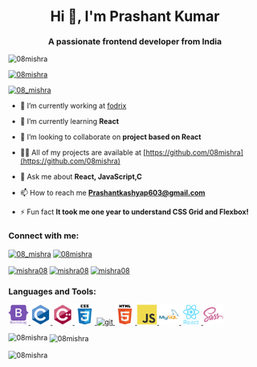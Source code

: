  
<h1 align="center">Hi 👋, I'm Prashant Kumar</h1>
<h3 align="center">A passionate frontend developer from India</h3>

<p align="left"> <img src="https://komarev.com/ghpvc/?username=08mishra&label=Profile%20views&color=0e75b6&style=flat" alt="08mishra" /> </p>

<p align="left"> <a href="https://github.com/ryo-ma/github-profile-trophy"><img src="https://github-profile-trophy.vercel.app/?username=08mishra" alt="08mishra" /></a> </p>

<p align="left"> <a href="https://twitter.com/08_mishra" target="blank"><img src="https://img.shields.io/twitter/follow/08_mishra?logo=twitter&style=for-the-badge" alt="08_mishra" /></a> </p>

- 🔭 I’m currently working at [fodrix](https://fodrix.com/)

- 🌱 I’m currently learning **React**

- 👯 I’m looking to collaborate on **project based on React**

- 👨‍💻 All of my projects are available at [https://github.com/08mishra](https://github.com/08mishra)

- 💬 Ask me about **React, JavaScript,C**

- 📫 How to reach me **Prashantkashyap603@gmail.com**

- ⚡ Fun fact **It took me one year to understand CSS Grid and Flexbox!**

<h3 align="left">Connect with me:</h3>
<p align="left">
 
<a href="https://twitter.com/08_mishra" target="blank"><img align="center" src="https://raw.githubusercontent.com/rahuldkjain/github-profile-readme-generator/master/src/images/icons/Social/twitter.svg" alt="08_mishra" height="30" width="40" /></a>
<a href="https://linkedin.com/in/08mishra" target="blank"><img align="center" src="https://raw.githubusercontent.com/rahuldkjain/github-profile-readme-generator/master/src/images/icons/Social/linked-in-alt.svg" alt="08mishra" height="30" width="40" /></a>
 
  <a href="https://hashnode.com/@08mishra" target="blank"><img align="center" src="https://cdn.jsdelivr.net/npm/simple-icons@3.1.0/icons/hashnode.svg" alt="mishra08" height="30" width="40" /></a>
 <a href="https://www.hackerrank.com/amitpic08" target="blank"><img align="center" src="https://cdn.jsdelivr.net/npm/simple-icons@3.1.0/icons/hackerrank.svg" alt="mishra08" height="30" width="40" /></a>
<a href="https://leetcode.com/08mishra/" target="blank"><img align="center" src="https://cdn.jsdelivr.net/npm/simple-icons@3.1.0/icons/leetcode.svg" alt="mishra08" height="30" width="40" /></a>
</p>

<h3 align="left">Languages and Tools:</h3>
<p align="left"> <a href="https://getbootstrap.com" target="_blank" rel="noreferrer"> <img src="https://raw.githubusercontent.com/devicons/devicon/master/icons/bootstrap/bootstrap-plain-wordmark.svg" alt="bootstrap" width="40" height="40"/> </a> <a href="https://www.cprogramming.com/" target="_blank" rel="noreferrer"> <img src="https://raw.githubusercontent.com/devicons/devicon/master/icons/c/c-original.svg" alt="c" width="40" height="40"/> </a> <a href="https://www.w3schools.com/cpp/" target="_blank" rel="noreferrer"> <img src="https://raw.githubusercontent.com/devicons/devicon/master/icons/cplusplus/cplusplus-original.svg" alt="cplusplus" width="40" height="40"/> </a> <a href="https://www.w3schools.com/css/" target="_blank" rel="noreferrer"> <img src="https://raw.githubusercontent.com/devicons/devicon/master/icons/css3/css3-original-wordmark.svg" alt="css3" width="40" height="40"/> </a> <a href="https://git-scm.com/" target="_blank" rel="noreferrer"> <img src="https://www.vectorlogo.zone/logos/git-scm/git-scm-icon.svg" alt="git" width="40" height="40"/> </a> <a href="https://www.w3.org/html/" target="_blank" rel="noreferrer"> <img src="https://raw.githubusercontent.com/devicons/devicon/master/icons/html5/html5-original-wordmark.svg" alt="html5" width="40" height="40"/> </a> <a href="https://developer.mozilla.org/en-US/docs/Web/JavaScript" target="_blank" rel="noreferrer"> <img src="https://raw.githubusercontent.com/devicons/devicon/master/icons/javascript/javascript-original.svg" alt="javascript" width="40" height="40"/> </a> <a href="https://www.mysql.com/" target="_blank" rel="noreferrer"> <img src="https://raw.githubusercontent.com/devicons/devicon/master/icons/mysql/mysql-original-wordmark.svg" alt="mysql" width="40" height="40"/> </a> <a href="https://reactjs.org/" target="_blank" rel="noreferrer"> <img src="https://raw.githubusercontent.com/devicons/devicon/master/icons/react/react-original-wordmark.svg" alt="react" width="40" height="40"/> </a> <a href="https://sass-lang.com" target="_blank" rel="noreferrer"> <img src="https://raw.githubusercontent.com/devicons/devicon/master/icons/sass/sass-original.svg" alt="sass" width="40" height="40"/> </a> </p>

<p><img align="left" src="https://github-readme-stats.vercel.app/api/top-langs?username=08mishra&show_icons=true&locale=en&layout=compact" alt="08mishra" /></p>

<p>&nbsp;<img align="center" src="https://github-readme-stats.vercel.app/api?username=08mishra&show_icons=true&locale=en" alt="08mishra" /></p>

<p><img align="center" src="https://github-readme-streak-stats.herokuapp.com/?user=08mishra&" alt="08mishra" /></p>
